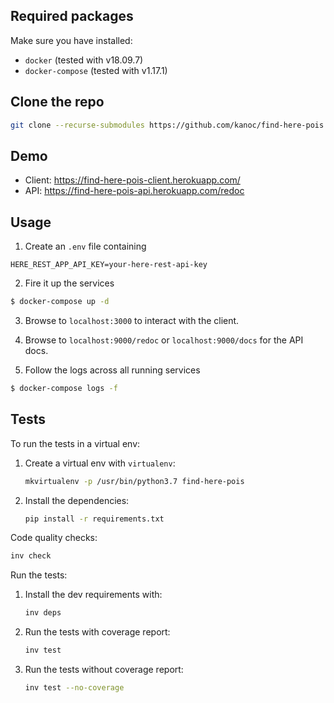 ## Required packages

Make sure you have installed:
 * ``docker`` (tested with v18.09.7)
 * ``docker-compose`` (tested with v1.17.1)

## Clone the repo

```bash
git clone --recurse-submodules https://github.com/kanoc/find-here-pois.git
```

## Demo

* Client: https://find-here-pois-client.herokuapp.com/
* API: https://find-here-pois-api.herokuapp.com/redoc

## Usage

1. Create an `.env` file containing
```.env
HERE_REST_APP_API_KEY=your-here-rest-api-key
```

2. Fire it up the services
```bash
$ docker-compose up -d
```

3. Browse to `localhost:3000` to interact with the client.

4. Browse to `localhost:9000/redoc` or `localhost:9000/docs` for the API docs.

5. Follow the logs across all running services
```bash
$ docker-compose logs -f
```

## Tests

To run the tests in a virtual env:
1. Create a virtual env with `virtualenv`:
   ```bash
   mkvirtualenv -p /usr/bin/python3.7 find-here-pois
   ```
2. Install the dependencies:
   ```bash
   pip install -r requirements.txt
   ```

Code quality checks:
```bash
inv check
```

Run the tests:
1. Install the dev requirements with:
    ```bash
    inv deps
    ```
2. Run the tests with coverage report:
    ```bash
    inv test
    ```
3. Run the tests without coverage report:
    ```bash
    inv test --no-coverage
    ```
